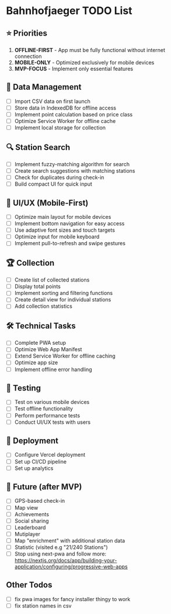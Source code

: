 # Bahnhofjaeger TODO List

## ⭐ Priorities

1. **OFFLINE-FIRST** - App must be fully functional without internet connection
2. **MOBILE-ONLY** - Optimized exclusively for mobile devices
3. **MVP-FOCUS** - Implement only essential features

## 🔄 Data Management

- [ ] Import CSV data on first launch
- [ ] Store data in IndexedDB for offline access
- [ ] Implement point calculation based on price class
- [ ] Optimize Service Worker for offline cache
- [ ] Implement local storage for collection

## 🔍 Station Search

- [ ] Implement fuzzy-matching algorithm for search
- [ ] Create search suggestions with matching stations
- [ ] Check for duplicates during check-in
- [ ] Build compact UI for quick input

## 📱 UI/UX (Mobile-First)

- [ ] Optimize main layout for mobile devices
- [ ] Implement bottom navigation for easy access
- [ ] Use adaptive font sizes and touch targets
- [ ] Optimize input for mobile keyboard
- [ ] Implement pull-to-refresh and swipe gestures

## 🏆 Collection

- [ ] Create list of collected stations
- [ ] Display total points
- [ ] Implement sorting and filtering functions
- [ ] Create detail view for individual stations
- [ ] Add collection statistics

## 🛠️ Technical Tasks

- [ ] Complete PWA setup
- [ ] Optimize Web App Manifest
- [ ] Extend Service Worker for offline caching
- [ ] Optimize app size
- [ ] Implement offline error handling

## 🧪 Testing

- [ ] Test on various mobile devices
- [ ] Test offline functionality
- [ ] Perform performance tests
- [ ] Conduct UI/UX tests with users

## 🚀 Deployment

- [ ] Configure Vercel deployment
- [ ] Set up CI/CD pipeline
- [ ] Set up analytics

## 🌟 Future (after MVP)

- [ ] GPS-based check-in
- [ ] Map view
- [ ] Achievements
- [ ] Social sharing
- [ ] Leaderboard
- [ ] Mutiplayer
- [ ] Map "enrichment" with additional station data
- [ ] Statistic (visited e.g "21/240 Stations")
- [ ] Stop using next-pwa and follow more: https://nextjs.org/docs/app/building-your-application/configuring/progressive-web-apps

## Other Todos

- [ ] fix pwa images for fancy installer thingy to work
- [ ] fix station names in csv
